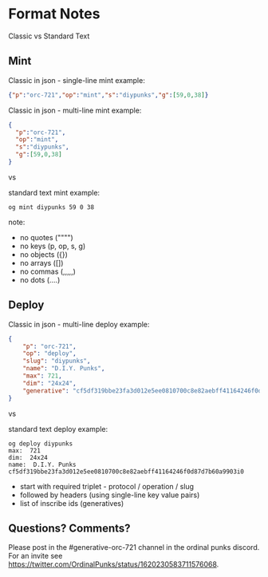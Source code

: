 # Format Notes

Classic vs Standard Text

## Mint

Classic in json  - single-line mint example:

```json
{"p":"orc-721","op":"mint","s":"diypunks","g":[59,0,38]}
```

Classic in json  - multi-line mint example:

```json
{
  "p":"orc-721",
  "op":"mint",
  "s":"diypunks",
  "g":[59,0,38]
}
```

vs

standard text mint example:

```
og mint diypunks 59 0 38
````

note:
- no quotes ("""")
- no keys  (p, op, s, g)
- no objects ({})
- no arrays ([])
- no commas (,,,,,)
- no dots (....)


## Deploy

Classic in json  - multi-line deploy example:

```json
{
    "p": "orc-721",
    "op": "deploy",
    "slug": "diypunks",
    "name": "D.I.Y. Punks",
    "max": 721,
    "dim": "24x24",
    "generative": "cf5df319bbe23fa3d012e5ee0810700c8e82aebff41164246f0d87d7b60a9903i0"
}
```

vs

standard text deploy example:

```
og deploy diypunks  
max:  721
dim:  24x24
name:  D.I.Y. Punks
cf5df319bbe23fa3d012e5ee0810700c8e82aebff41164246f0d87d7b60a9903i0
```

- start with required triplet  - protocol / operation / slug
- followed by headers  (using single-line key value pairs)
- list of inscribe ids  (generatives)



## Questions? Comments?

Please post in the #generative-orc-721 channel
in the ordinal punks discord.
For an invite
see <https://twitter.com/OrdinalPunks/status/1620230583711576068>.


